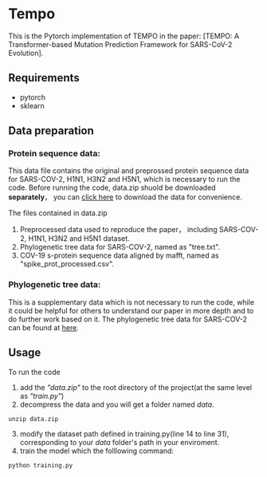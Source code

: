 # Tempo

This is the Pytorch implementation of TEMPO in the paper: [TEMPO: A Transformer-based Mutation Prediction Framework for SARS-CoV-2 Evolution]. 

## Requirements
- pytorch
- sklearn

## Data preparation

### Protein sequence data:

This data file contains the original and preprossed protein sequence data for SARS-COV-2, H1N1, H3N2 and H5N1, which is necessary to run the code. Before running the code, data.zip shuold be downloaded **separately**， you can [click here](https://github.com/ZJUDataIntelligence/Tempo/raw/main/data.zip) to download the data for convenience.

The files contained in data.zip
1. Preprocessed data used to reproduce the paper， including SARS-COV-2, H1N1, H3N2 and H5N1 dataset.
2. Phylogenetic tree data for SARS-COV-2, named as "tree.txt".
3. COV-19 s-protein sequence data aligned by mafft, named as "spike_prot_processed.csv".

### Phylogenetic tree data:
This is a supplementary data which is not necessary to run the code, while it could be helpful for others to understand our paper in more depth and to do further work based on it. The  phylogenetic tree data for SARS-COV-2 can be found at [here](https://ngdc.cncb.ac.cn/ncov/variation/tree).



## Usage
To run the code
1. add the *"data.zip"* to the root directory of the project(at the same level as *"train.py"*)
2. decompress the data and you will get a folder named *data*.

`unzip data.zip`

3. modify the dataset path defined in training.py(line 14 to line 31), corresponding to your *data* folder's path in your enviroment.
4. train the model which the folllowing command:


`python training.py`


